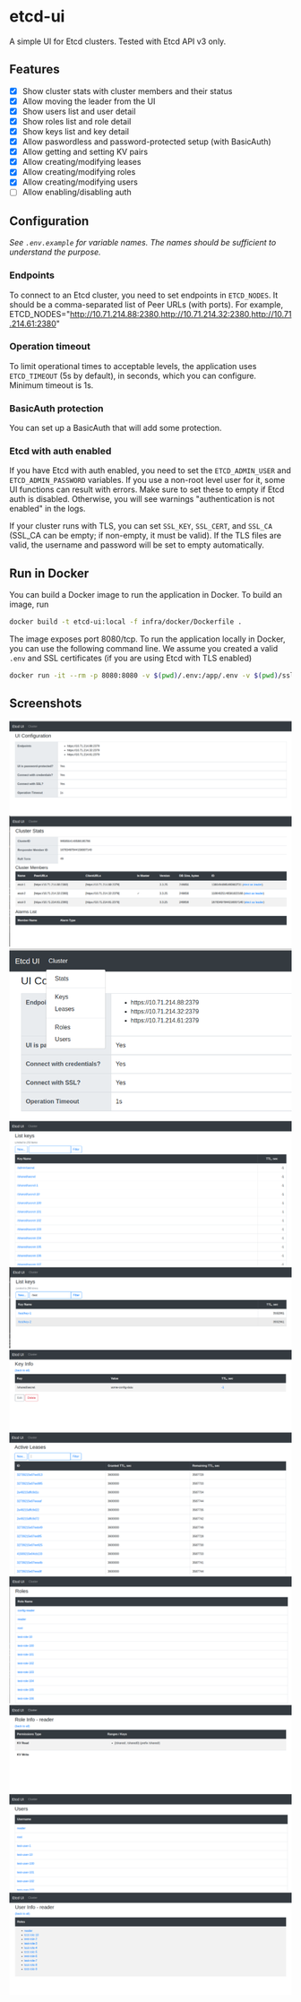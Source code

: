 # etcd-ui

A simple UI for Etcd clusters. Tested with Etcd API v3 only.

## Features

- [x] Show cluster stats with cluster members and their status
- [x] Allow moving the leader from the UI
- [x] Show users list and user detail
- [x] Show roles list and role detail
- [x] Show keys list and key detail
- [x] Allow paswordless and password-protected setup (with BasicAuth)
- [x] Allow getting and setting KV pairs
- [x] Allow creating/modifying leases
- [x] Allow creating/modifying roles
- [x] Allow creating/modifying users
- [ ] Allow enabling/disabling auth

## Configuration

_See `.env.example` for variable names. The names should be sufficient to understand the purpose._

### Endpoints

To connect to an Etcd cluster, you need to set endpoints in `ETCD_NODES`. It should be a comma-separated list of Peer URLs (with ports). For example, ETCD_NODES="http://10.71.214.88:2380,http://10.71.214.32:2380,http://10.71.214.61:2380"

### Operation timeout

To limit operational times to acceptable levels, the application uses `ETCD_TIMEOUT` (5s by default), in seconds, which you can configure. Minimum timeout is 1s.

### BasicAuth protection

You can set up a BasicAuth that will add some protection.

### Etcd with auth enabled

If you have Etcd with auth enabled, you need to set the `ETCD_ADMIN_USER` and `ETCD_ADMIN_PASSWORD` variables. If you use a non-root level user for it, some UI functions can result with errors. Make sure to set these to empty if Etcd auth is disabled. Otherwise, you will see warnings "authentication is not enabled" in the logs.

If your cluster runs with TLS, you can set `SSL_KEY`, `SSL_CERT`, and `SSL_CA` (SSL_CA can be empty; if non-empty, it must be valid). If the TLS files are valid, the username and password will be set to empty automatically.

## Run in Docker

You can build a Docker image to run the application in Docker. To build an image, run

```bash
docker build -t etcd-ui:local -f infra/docker/Dockerfile .
```

The image exposes port 8080/tcp. To run the application locally in Docker, you can use the following command line. We assume you created a valid `.env` and SSL certificates (if you are using Etcd with TLS enabled)

```bash
docker run -it --rm -p 8080:8080 -v $(pwd)/.env:/app/.env -v $(pwd)/ssl:/app/ssl etcd-ui:local
```

## Screenshots

![main page](./docs/images/main.png)
![cluster stats page](./docs/images/stats.png)
![menu](./docs/images/menu.png)
![keys](./docs/images/keys.png)
![keys with leases](./docs/images/keys-w-lease.png)
![key info](./docs/images/kv-info.png)
![leases](./docs/images/leases.png)
![roles](./docs/images/roles.png)
![role info](./docs/images/role-info.png)
![users](./docs/images/users.png)
![user info](./docs/images/user-info.png)
